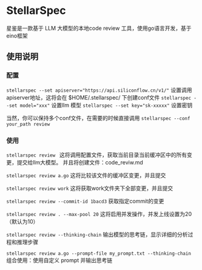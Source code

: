 # StellarSpec
星鉴是一款基于 LLM 大模型的本地code review 工具，使用go语言开发，基于eino框架

## 使用说明

### 配置
`stellarspec --set apiserver="https://api.siliconflow.cn/v1/"`
设置调用apiserver地址，这将会在 $HOME/.stellarspec/ 下创建conf文件 
`stellarspec --set model="xxx"`
设置llm 模型
`stellarspec --set key="sk-xxxxx"`
设置密钥

当然，你可以保持多个conf文件，在需要的时候直接调用
`stellarspec --conf your_path review`

### 使用

`stellarspec review `
这将调用配置文件，获取当前目录当前缓冲区中的所有变更，提交给llm大模型。
并且将创建文件：code_reviw.md

`stellarspec review a.go`
这将比较该文件的缓冲区变更，并且提交

`stellarspec review work`
这将获取work文件夹下全部变更，并且提交

`stellarspec review --commit-id 1bacd3`
获取指定commit的变更

`stellarspec review . --max-pool 20`
这将启用并发操作，并发上线设置为20 （默认为10）

`stellarspec review --thinking-chain`
输出模型的思考链，显示详细的分析过程和推理步骤

`stellarspec review a.go --prompt-file my_prompt.txt --thinking-chain`
组合使用：使用自定义 prompt 并输出思考链